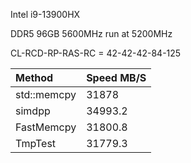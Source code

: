 Intel i9-13900HX

DDR5 96GB 5600MHz run at 5200MHz

CL-RCD-RP-RAS-RC = 42-42-42-84-125


|Method      |Speed MB/S|
|:-          |:-        |
|std::memcpy |31878     |
|simdpp      |34993.2   |
|FastMemcpy  |31800.8   |
|TmpTest     |31779.3   |

